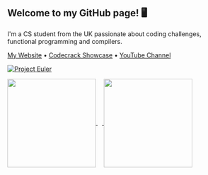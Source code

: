 ## Welcome to my GitHub page! 🖥️

I'm a CS student from the UK passionate about coding challenges, functional programming and compilers.

[My Website](https://luc-wallace.github.io) • [Codecrack Showcase](https://www.youtube.com/watch?v=IVzXDt7tmTY) • [YouTube Channel](https://www.youtube.com/@lucwallace4308)

[![Project Euler](https://projecteuler.net/profile/lucwallace.png)](https://projecteuler.net/progress)

<a href="https://github.com/luc-wallace">
  <span>
  <img height=200 align="center" src="https://github-readme-stats.vercel.app/api?username=luc-wallace&theme=transparent&rank_icon=github" />
  <img width="10" />
  <img height=200 align="center" src="https://github-readme-stats.vercel.app/api/top-langs/?username=luc-wallace&hide=html,css&size_weight=0.5&count_weight=0.5&theme=transparent&layout=compact&langs_count=8&card_width=320" />
</span>
</a>
